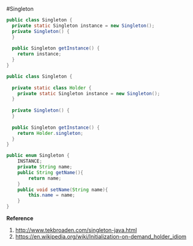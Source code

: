#Singleton

```java
public class Singleton {
  private static Singleton instance = new Singleton();
  private Singleton() {
  }
  
  public Singleton getInstance() {
    return instance;
  }
}
```

```java
public class Singleton {
  
  private static class Holder {
    private static Singleton instance = new Singleton();
  }
  
  private Singleton() {
  }
  
  public Singleton getInstance() {
    return Holder.singleton;
  }
}
```

```java
public enum Singleton {
    INSTANCE;
    private String name;
    public String getName(){
        return name;
    }
    public void setName(String name){
        this.name = name;
    }
}
```

**Reference**

1. http://www.tekbroaden.com/singleton-java.html
2. https://en.wikipedia.org/wiki/Initialization-on-demand_holder_idiom
